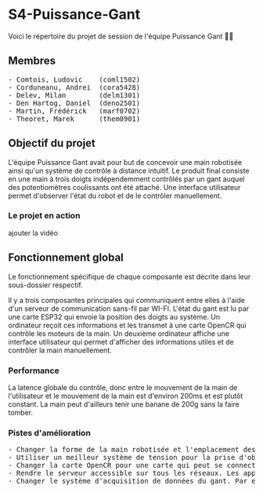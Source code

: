 # S4-Puissance-Gant

Voici le répertoire du projet de session de l'équipe Puissance Gant :gloves::robot:

## Membres
<pre>
- Comtois, Ludovic    (coml1502)
- Corduneanu, Andrei  (cora5428)
- Delev, Milan        (delm1301)
- Den Hartog, Daniel  (deno2501)
- Martin, Frédérick   (marf0702)
- Theoret, Marek      (them0901)
</pre>

## Objectif du projet
L'équipe Puissance Gant avait pour but de concevoir une main robotisée ainsi qu'un système de contrôle à distance intuitif. Le produit final consiste en une main à trois doigts indépendemment contrôlés par un gant auquel des potentiomètres coulissants ont été attaché. Une interface utilisateur permet d'observer l'état du robot et de le contrôler manuellement.

### Le projet en action


ajouter la vidéo


## Fonctionnement global
Le fonctionnement spécifique de chaque composante est décrite dans leur sous-dossier respectif.

Il y a trois composantes principales qui communiquent entre elles à l'aide d'un serveur de communication sans-fil par WI-FI. L'état du gant est lu par une carte ESP32 qui envoie la position des doigts au système. Un ordinateur reçoit ces informations et les transmet à une carte OpenCR qui contrôle les moteurs de la main. Un deuxième ordinateur affiche une interface utilisateur qui permet d'afficher des informations utiles et de contrôler la main manuellement.

### Performance
La latence globale du contrôle, donc entre le mouvement de la main de l'utilisateur et le mouvement de la main est d'environ 200ms et est plutôt constant. La main peut d'ailleurs tenir une banane de 200g sans la faire tomber.

### Pistes d'amélioration
<pre>
- Changer la forme de la main robotisée et l'emplacement des doigts afin d'optimiser la prise d'objets. 
- Utiliser un meilleur système de tension pour la prise d'objets, qui empêcherait les doigts de bouger lors de la prise d'objets.
- Changer la carte OpenCR pour une carte qui peut se connecter au WI-FI. (Par exemple, un ESP32 et une carte-soeur de contrôle des moteurs)
- Rendre le serveur accessible sur tous les réseaux. Les appareils doivent actuellement être sur le même réseau WI-FI que le serveur pour s'y connecter.
- Changer le système d'acquisition de données du gant. Par exemple, un exosquelette. (Faire attention aux résistances flexibles, elles sont souvent peu fiables.)
</pre>
